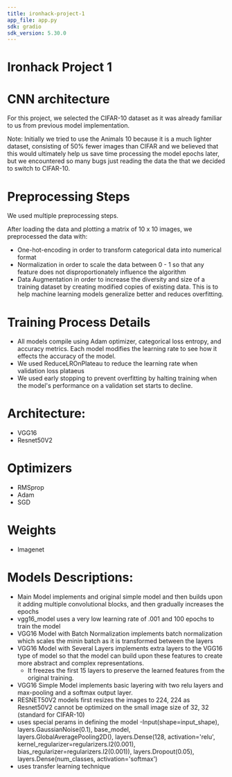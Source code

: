 ```yaml
---
title: ironhack-project-1
app_file: app.py
sdk: gradio
sdk_version: 5.30.0
---
```

# Ironhack Project 1

# CNN architecture
For this project, we selected the CIFAR-10 dataset as it was already familiar to us from previous model implementation.

Note: Initially we tried to use the Animals 10 because it is a much lighter dataset, consisting of 50% fewer images than CIFAR and we believed that this would ultimately help us save time processing the model epochs later, but we encountered so many bugs just reading the data the that we decided to switch to CIFAR-10.

# Preprocessing Steps
We used multiple preprocessing steps.

After loading the data and plotting a matrix of 10 x 10 images, we preprocessed the data with:
- One-hot-encoding in order to transform categorical data into numerical format
- Normalization in order to scale the data between 0 - 1 so that any feature does not disproportionately influence the algorithm
- Data Augmentation in order to increase the diversity and size of a training dataset by creating modified copies of existing data. This is to help machine learning models generalize better and reduces overfitting.

# Training Process Details
- All models compile using Adam optimizer, categorical loss entropy, and accuracy metrics. Each model modifies the learning rate to see how it effects the accuracy of the model.
- We used ReduceLROnPlateau to reduce the learning rate when validation loss plataeus
- We used early stopping to prevent overfitting by halting training when the model's performance on a validation set starts to decline.


# Architecture:
- VGG16 
- Resnet50V2

# Optimizers
 - RMSprop
 - Adam
 - SGD

 # Weights
 - Imagenet

# Models Descriptions: 
- Main Model implements and original simple model and then builds upon it adding multiple convolutional blocks, and then gradually increases the epochs
- vgg16_model uses a very low learning rate of .001 and 100 epochs to train the model
- VGG16 Model with Batch Normalization implements batch normalization which scales the minin batch as it is transformed between the layers
- VGG16 Model with Several Layers implements extra layers to the VGG16 type of model so that the model can build upon these features to create more abstract and complex representations.
    - It freezes the first 15 layers to preserve the learned features from the original training.
- VGG16 Simple Model implements basic layering with two relu layers and max-pooling and a softmax output layer.
- RESNET50V2 models first resizes the images to 224, 224 as Resnet50V2 cannot be optimized on the small image size of 32, 32 (standard for CIFAR-10)
 - uses special perams in defining the model
 -Input(shape=input_shape),
    layers.GaussianNoise(0.1),
    base_model,
    layers.GlobalAveragePooling2D(),
    layers.Dense(128, activation='relu', kernel_regularizer=regularizers.l2(0.001), bias_regularizer=regularizers.l2(0.001)),
    layers.Dropout(0.05),
    layers.Dense(num_classes, activation='softmax')
- uses transfer learning technique

